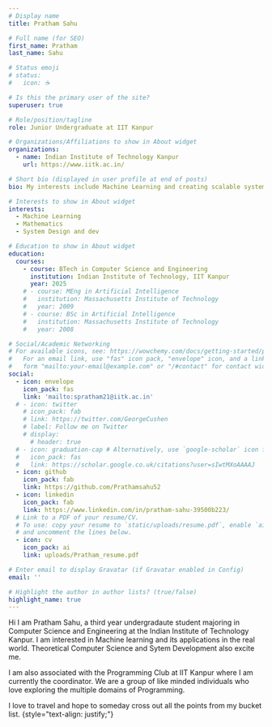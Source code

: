 ```yaml
---
# Display name
title: Pratham Sahu

# Full name (for SEO)
first_name: Pratham
last_name: Sahu

# Status emoji
# status:
#   icon: ☕️

# Is this the primary user of the site?
superuser: true

# Role/position/tagline
role: Junior Undergraduate at IIT Kanpur

# Organizations/Affiliations to show in About widget
organizations:
  - name: Indian Institute of Technology Kanpur
    url: https://www.iitk.ac.in/

# Short bio (displayed in user profile at end of posts)
bio: My interests include Machine Learning and creating scalable systems

# Interests to show in About widget
interests:
  - Machine Learning
  - Mathematics
  - System Design and dev

# Education to show in About widget
education:
  courses:
    - course: BTech in Computer Science and Engineering
      institution: Indian Institute of Technology, IIT Kanpur
      year: 2025
    # - course: MEng in Artificial Intelligence
    #   institution: Massachusetts Institute of Technology
    #   year: 2009
    # - course: BSc in Artificial Intelligence
    #   institution: Massachusetts Institute of Technology
    #   year: 2008

# Social/Academic Networking
# For available icons, see: https://wowchemy.com/docs/getting-started/page-builder/#icons
#   For an email link, use "fas" icon pack, "envelope" icon, and a link in the
#   form "mailto:your-email@example.com" or "/#contact" for contact widget.
social:
  - icon: envelope
    icon_pack: fas
    link: 'mailto:spratham21@iitk.ac.in'
  # - icon: twitter
    # icon_pack: fab
    # link: https://twitter.com/GeorgeCushen
    # label: Follow me on Twitter
    # display:
      # header: true
  # - icon: graduation-cap # Alternatively, use `google-scholar` icon from `ai` icon pack
  #   icon_pack: fas
  #   link: https://scholar.google.co.uk/citations?user=sIwtMXoAAAAJ
  - icon: github
    icon_pack: fab
    link: https://github.com/Prathamsahu52
  - icon: linkedin
    icon_pack: fab
    link: https://www.linkedin.com/in/pratham-sahu-39500b223/
  # Link to a PDF of your resume/CV.
  # To use: copy your resume to `static/uploads/resume.pdf`, enable `ai` icons in `params.yaml`,
  # and uncomment the lines below.
  - icon: cv
    icon_pack: ai
    link: uploads/Pratham_resume.pdf

# Enter email to display Gravatar (if Gravatar enabled in Config)
email: ''

# Highlight the author in author lists? (true/false)
highlight_name: true
---
```

Hi I am Pratham Sahu, a third year undergradaute student majoring in Computer Science and Engineering at the Indian Institute of Technology Kanpur. I am interested in Machine learning and its applications in the real world. Theoretical Computer Science and Sytem Development also excite me.

I am also associated with the Programming Club at IIT Kanpur where I am currently the coordinator. We are a group of like minded individuals who love exploring the multiple domains of Programming. 

I love to travel and hope to someday cross out all the points from my bucket list.
{style="text-align: justify;"}
